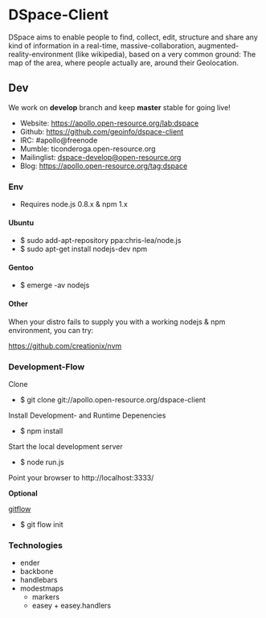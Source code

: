 # DSpace-Client

DSpace aims to enable people to find, collect, edit, structure and share any kind of information
in a real-time, massive-collaboration, augmented-reality-environment (like wikipedia),
based on a very common ground: The map of the area, where people actually are, around their Geolocation.

## Dev

We work on **develop** branch and keep **master** stable for going live!

* Website: https://apollo.open-resource.org/lab:dspace
* Github: https://github.com/geoinfo/dspace-client
* IRC: #apollo@freenode
* Mumble: ticonderoga.open-resource.org
* Mailinglist: dspace-develop@open-resource.org
* Blog: https://apollo.open-resource.org/tag:dspace

### Env

* Requires node.js 0.8.x & npm 1.x

#### Ubuntu

* $ sudo add-apt-repository ppa:chris-lea/node.js
* $ sudo apt-get install nodejs-dev npm

#### Gentoo

* $ emerge -av nodejs

#### Other

When your distro fails to supply you with a working nodejs & npm
environment, you can try:

https://github.com/creationix/nvm

### Development-Flow

Clone

* $ git clone git://apollo.open-resource.org/dspace-client

Install Development- and Runtime Depenencies

* $ npm install

Start the local development server

* $ node run.js

Point your browser to http://localhost:3333/

**Optional**

[gitflow](https://github.com/nvie/gitflow)

* $ git flow init

### Technologies

* ender
* backbone
* handlebars
* modestmaps
  * markers
  * easey + easey.handlers
